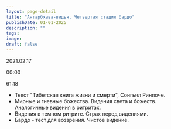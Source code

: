 ```yaml
---
layout: page-detail
title: "Антарбхава-видья. Четвертая стадия бардо"
publishDate: 01-01-2025
description: ""
tags:
image:
draft: false
---
```


2021.02.17

00:00 

61:18 

* Текст "Тибетская книга жизни и смерти", Сонгьял Ринпоче.
* Мирные и гневные божества. Видения света и божеств. Аналогичные видения в ритритах.
* Видения в темном ритрите. Страх перед видениями.
* Бардо - тест для воззрения. Чистое видение.

  
